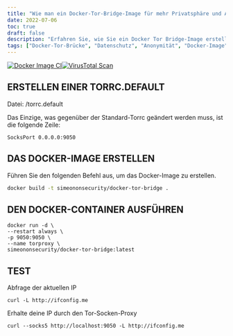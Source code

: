 ```yaml
---
title: "Wie man ein Docker-Tor-Bridge-Image für mehr Privatsphäre und Anonymität erstellt und betreibt"
date: 2022-07-06
toc: true
draft: false
description: "Erfahren Sie, wie Sie ein Docker Tor Bridge-Image erstellen und ausführen, um Ihre Online-Privatsphäre und Anonymität zu verbessern."
tags: ["Docker-Tor-Brücke", "Datenschutz", "Anonymität", "Docker-Image", "torrc.default", "Docker bauen", "Docker-Container", "aktuelle IP", "Tor-Socken-Proxy", "Online-Sicherheit", "verbesserte Privatsphäre", "Vernetzung", "Dockerisierung", "Containerisierung", "Docker-Tutorial", "IP-Adresse", "Datenschutz im Netz", "Proxyserver", "Netzanonymität", "Docker-Vernetzung", "Tor-Netzwerk", "Cybersicherheit", "Internetprivatsphäre", "anonymes Surfen", "Dockerdatei", "Web-Sicherheit", "Netzwerkschutz", "Cyber-Abwehr", "Docker-Bereitstellung", "Datenschutz"]
---
```


[![Docker Image CI](https://github.com/simeononsecurity/docker-tor-bridge/actions/workflows/docker-image.yml/badge.svg)](https://github.com/simeononsecurity/docker-tor-bridge/actions/workflows/docker-image.yml)[![VirusTotal Scan](https://github.com/simeononsecurity/docker-tor-bridge/actions/workflows/virustotal.yml/badge.svg)](https://github.com/simeononsecurity/docker-tor-bridge/actions/workflows/virustotal.yml)

## ERSTELLEN EINER TORRC.DEFAULT
Datei: /torrc.default

Das Einzige, was gegenüber der Standard-Torrc geändert werden muss, ist die folgende Zeile:

```SocksPort 0.0.0.0:9050```

## DAS DOCKER-IMAGE ERSTELLEN
Führen Sie den folgenden Befehl aus, um das Docker-Image zu erstellen.

```bash
docker build -t simeononsecurity/docker-tor-bridge .
```

 
## DEN DOCKER-CONTAINER AUSFÜHREN
```docker
docker run -d \
--restart always \
-p 9050:9050 \
--name torproxy \
simeononsecurity/docker-tor-bridge:latest
``` 

## TEST
Abfrage der aktuellen IP

```curl -L http://ifconfig.me```

Erhalte deine IP durch den Tor-Socken-Proxy

```curl --socks5 http://localhost:9050 -L http://ifconfig.me```
 
